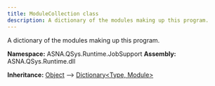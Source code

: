 ```yaml
---
title: ModuleCollection class
description: A dictionary of the modules making up this program.
---
```


A dictionary of the modules making up this program.

**Namespace:** ASNA.QSys.Runtime.JobSupport
**Assembly:** ASNA.QSys.Runtime.dll

**Inheritance:** [Object](https://docs.microsoft.com/en-us/dotnet/api/system.object) --> [Dictionary\<Type, Module\>](https://learn.microsoft.com/en-us/dotnet/api/system.collections.generic.dictionary-2?view=net-8.0)
<br>
<br>
